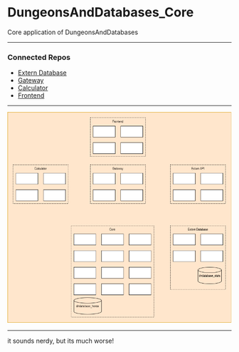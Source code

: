 # DungeonsAndDatabases_Core
Core application of DungeonsAndDatabases

---

### Connected Repos

-  [Extern Database](https://github.com/ZaydenCorax/DungeonsAndDatabases_ExternDatabase)
-  [Gateway](https://github.com/ZaydenCorax/DungeonsAndDatabases_Gateway)
-  [Calculator](https://github.com/f-unre4l/DungeonsAndDatabases_Calculator)
-  [Frontend](https://github.com/f-unre4l/DungeonsAndDatabases_Frontend)
---

![Diagram of the Project](/Documents/Diagram.png)

---
it sounds nerdy, but its much worse!

